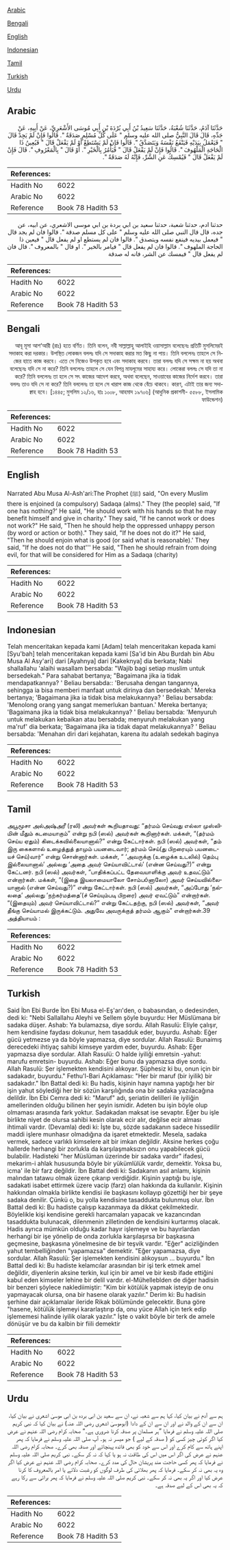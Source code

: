 [Arabic](#arabic)

[Bengali](#bengali)

[English](#english)

[Indonesian](#indonesian)

[Tamil](#tamil)

[Turkish](#turkish)

[Urdu](#urdu)

## Arabic


<div dir="rtl" lang="ar" style={{fontSize:'larger',backgroundColor:'#f8f9fa',padding:20}}>
حَدَّثَنَا آدَمُ، حَدَّثَنَا شُعْبَةُ، حَدَّثَنَا سَعِيدُ بْنُ أَبِي بُرْدَةَ بْنِ أَبِي مُوسَى الأَشْعَرِيِّ، عَنْ أَبِيهِ، عَنْ جَدِّهِ، قَالَ قَالَ النَّبِيُّ صلى الله عليه وسلم ‏"‏ عَلَى كُلِّ مُسْلِمٍ صَدَقَةٌ ‏"‏‏.‏ قَالُوا فَإِنْ لَمْ يَجِدْ قَالَ ‏"‏ فَيَعْمَلُ بِيَدَيْهِ فَيَنْفَعُ نَفْسَهُ وَيَتَصَدَّقُ ‏"‏‏.‏ قَالُوا فَإِنْ لَمْ يَسْتَطِعْ أَوْ لَمْ يَفْعَلْ قَالَ ‏"‏ فَيُعِينُ ذَا الْحَاجَةِ الْمَلْهُوفَ ‏"‏‏.‏ قَالُوا فَإِنْ لَمْ يَفْعَلْ قَالَ ‏"‏ فَيَأْمُرُ بِالْخَيْرِ ‏"‏‏.‏ أَوْ قَالَ ‏"‏ بِالْمَعْرُوفِ ‏"‏‏.‏ قَالَ فَإِنْ لَمْ يَفْعَلْ قَالَ ‏"‏ فَيُمْسِكُ عَنِ الشَّرِّ، فَإِنَّهُ لَهُ صَدَقَةٌ ‏"‏‏.‏
</div>
<div style={{backgroundColor:'#f8f9fa',padding:20, marginBottom: 10}}><table> <thead> <tr> <th>References:</th> <th></th> </tr> </thead> <tbody><tr><td>Hadith No</td><td>6022</td></tr><tr><td>Arabic No</td><td>6022</td></tr><tr><td>Reference</td><td>Book 78 Hadith 53</td></tr></tbody></table></div>


<div dir="rtl" lang="ar" style={{fontSize:'larger',backgroundColor:'#f8f9fa',padding:20}}>
حدثنا ادم، حدثنا شعبة، حدثنا سعيد بن ابي بردة بن ابي موسى الاشعري، عن ابيه، عن جده، قال قال النبي صلى الله عليه وسلم " على كل مسلم صدقة ". قالوا فان لم يجد قال " فيعمل بيديه فينفع نفسه ويتصدق ". قالوا فان لم يستطع او لم يفعل قال " فيعين ذا الحاجة الملهوف ". قالوا فان لم يفعل قال " فيامر بالخير ". او قال " بالمعروف ". قال فان لم يفعل قال " فيمسك عن الشر، فانه له صدقة
</div>
<div style={{backgroundColor:'#f8f9fa',padding:20, marginBottom: 10}}><table> <thead> <tr> <th>References:</th> <th></th> </tr> </thead> <tbody><tr><td>Hadith No</td><td>6022</td></tr><tr><td>Arabic No</td><td>6022</td></tr><tr><td>Reference</td><td>Book 78 Hadith 53</td></tr></tbody></table></div>

## Bengali


<div dir="rtl" lang="bn" style={{fontSize:'larger',backgroundColor:'#f8f9fa',padding:20}}>
আবূ মূসা আশ‘আরী (রাঃ) হতে বর্ণিত। তিনি বলেন, নবী সাল্লাল্লাহু আলাইহি ওয়াসাল্লাম বলেছেনঃ প্রতিটি মুসলিমেরই সদাকাহ করা দরকার। উপস্থিত লোকজন বললঃ যদি সে সদাকাহ করার মত কিছু না পায়। তিনি বললেনঃ তাহলে সে নিজের হাতে কাজ করবে। এতে সে নিজেও উপকৃত হবে এবং সদাকাহ করবে। তারা বললঃ যদি সে সক্ষম না হয় অথবা বলেছেনঃ যদি সে না করে? তিনি বললেনঃ তাহলে সে যেন বিপন্ন মাযলূমের সাহায্য করে। লোকেরা বললঃ সে যদি তা না করে? তিনি বললেনঃ তা হলে সে সৎ কাজের আদেশ করবে, অথবা বলেছেন, সাওয়াবের কাজের নির্দেশ করবে। তারা বললঃ তাও যদি সে না করে? তিনি বললেনঃ তা হলে সে খারাপ কাজ থেকে বেঁচে থাকবে। কারণ, এটাই তার জন্য সদাক্বাহ হবে। [১৪৪৫; মুসলিম ১২/১৬, হাঃ ১০০৮, আহমাদ ১৯৭০৬] (আধুনিক প্রকাশনী- ৫৫৮৮, ইসলামিক ফাউন্ডেশন)
</div>
<div style={{backgroundColor:'#f8f9fa',padding:20, marginBottom: 10}}><table> <thead> <tr> <th>References:</th> <th></th> </tr> </thead> <tbody><tr><td>Hadith No</td><td>6022</td></tr><tr><td>Arabic No</td><td>6022</td></tr><tr><td>Reference</td><td>Book 78 Hadith 53</td></tr></tbody></table></div>

## English


<div dir="ltr" lang="en" style={{fontSize:'larger',backgroundColor:'#f8f9fa',padding:20}}>
Narrated Abu Musa Al-Ash'ari:The Prophet (ﷺ) said, "On every Muslim there is enjoined (a compulsory) Sadaqa (alms)." They (the people) said, "If one has nothing?' He said, "He should work with his hands so that he may benefit himself and give in charity." They said, "If he cannot work or does not work?" He said, "Then he should help the oppressed unhappy person (by word or action or both)." They said, "If he does not do it?" He said, "Then he should enjoin what is good (or said what is reasonable).' They said, "If he does not do that''' He said, "Then he should refrain from doing evil, for that will be considered for Him as a Sadaqa (charity)
</div>
<div style={{backgroundColor:'#f8f9fa',padding:20, marginBottom: 10}}><table> <thead> <tr> <th>References:</th> <th></th> </tr> </thead> <tbody><tr><td>Hadith No</td><td>6022</td></tr><tr><td>Arabic No</td><td>6022</td></tr><tr><td>Reference</td><td>Book 78 Hadith 53</td></tr></tbody></table></div>

## Indonesian


<div dir="ltr" lang="id" style={{fontSize:'larger',backgroundColor:'#f8f9fa',padding:20}}>
Telah menceritakan kepada kami [Adam] telah menceritakan kepada kami [Syu'bah] telah menceritakan kepada kami [Sa'id bin Abu Burdah bin Abu Musa Al Asy'ari] dari [Ayahnya] dari [Kakeknya] dia berkata; Nabi shallallahu 'alaihi wasallam bersabda: "Wajib bagi setiap muslim untuk bersedekah." Para sahabat bertanya; "Bagaimana jika ia tidak mendapatkannya? ' Beliau bersabda:: 'Berusaha dengan tangannya, sehingga ia bisa memberi manfaat untuk dirinya dan bersedekah.' Mereka bertanya; 'Bagaimana jika ia tidak bisa melakukannya? ' Beliau bersabda: 'Menolong orang yang sangat memerlukan bantuan.' Mereka bertanya; 'Bagaimana jika ia tidak bisa melakukannya? ' Beliau bersabda: 'Menyuruh untuk melakukan kebaikan atau bersabda; menyuruh melakukan yang ma'ruf' dia berkata; 'Bagaimana jika ia tidak dapat melakukannya? ' Beliau bersabda: 'Menahan diri dari kejahatan, karena itu adalah sedekah baginya
</div>
<div style={{backgroundColor:'#f8f9fa',padding:20, marginBottom: 10}}><table> <thead> <tr> <th>References:</th> <th></th> </tr> </thead> <tbody><tr><td>Hadith No</td><td>6022</td></tr><tr><td>Arabic No</td><td>6022</td></tr><tr><td>Reference</td><td>Book 78 Hadith 53</td></tr></tbody></table></div>

## Tamil


<div dir="ltr" lang="ta" style={{fontSize:'larger',backgroundColor:'#f8f9fa',padding:20}}>
அபூமூசா அல்அஷ்அரீ (ரலி) அவர்கள் கூறியதாவது: “தர்மம் செய்வது எல்லா முஸ்லிமின் மீதும் கடமையாகும்” என்று நபி (ஸல்) அவர்கள் கூறினார்கள். மக்கள், “(தர்மம் செய்ய ஏதும்) கிடைக்கவில்லையானால்?” என்று கேட்டார்கள். நபி (ஸல்) அவர்கள், “தம் இரு கைகளால் உழைத்துத் தாமும் பயனடைவார்; தர்மம் செய்(து பிறரையும் பயனடையச் செய்)வார்” என்று சொன்னார்கள். மக்கள், “ ‘அவருக்கு (உழைக்க உடலில்) தெம்பு இல்லையானால்’ அல்லது ‘அதை அவர் செய்யாவிட்டால்’ (என்ன செய்வது?)” என்று கேட்டனர். நபி (ஸல்) அவர்கள், “பாதிக்கப்பட்ட தேவையாளிக்கு அவர் உதவட்டும்” என்றார்கள். மக்கள், “(இதை இயலாமையாலோ சோம்பóனாலோ) அவர் செய்யவில்லையானால் (என்ன செய்வது?)” என்று கேட்டார்கள். நபி (ஸல்) அவர்கள், “அப்போது ‘நல்லதை’ அல்லது ‘நற்கர்மத்தை’(ச் செய்யும்படி பிறரை) அவர் ஏவட்டும்” என்றார்கள். “(இதையும்) அவர் செய்யாவிட்டால்?” என்று கேட்டதற்கு, நபி (ஸல்) அவர்கள், “அவர் தீங்கு செய்யாமல் இருக்கட்டும். அதுவே அவருக்குத் தர்மம் ஆகும்” என்றார்கள்.39 அத்தியாயம் :
</div>
<div style={{backgroundColor:'#f8f9fa',padding:20, marginBottom: 10}}><table> <thead> <tr> <th>References:</th> <th></th> </tr> </thead> <tbody><tr><td>Hadith No</td><td>6022</td></tr><tr><td>Arabic No</td><td>6022</td></tr><tr><td>Reference</td><td>Book 78 Hadith 53</td></tr></tbody></table></div>

## Turkish


<div dir="ltr" lang="tr" style={{fontSize:'larger',backgroundColor:'#f8f9fa',padding:20}}>
Said İbn Ebi Burde İbn Ebi Musa el-Eş'arı'den, o babasından, o dedesinden, dedi ki: "Nebi Sallallahu Aleyhi ve Sellem şöyle buyurdu: Her Müslümana bir sadaka düşer. Ashab: Ya bulamazsa, diye sordu. Allah Rasulü: Eliyle çalışır, hem kendisine faydası dokunur, hem tasadduk eder, buyurdu. Ashab: Eğer gücü yetmezse ya da böyle yapmazsa, diye sordular. Allah Rasulü: Bunaimış derecedeki ihtiyaç sahibi kimseye yardım eder, buyurdu. Ashab: Eğer yapmazsa diye sordular. Allah Rasulü: O halde iyiliği emretsin -yahut: marufu emretsin- buyurdu. Ashab: Eğer bunu da yapmazsa diye sordu. Allah Rasulü: Şer işlemekten kendisini alıkoyar. Şüphesiz ki bu, onun için bir sadakadır, buyurdu." Fethu'l-Bari Açıklaması: "Her bir maruf (bir iyilik) bir sadakadır." İbn Battal dedi ki: Bu hadis, kişinin hayır namına yaptığı her bir işin yahut söylediği her bir sözün karşılığında ona bir sadaka yazılacağına delildir. İbn Ebi Cemra dedi ki: "Maruf" adı, şeriatin delilleri ile iyiliğin amellerinden olduğu bilinen her şeyin ismidir. Adeten bu işin böyle olup olmaması arasında fark yoktur. Sadakadan maksat ise sevaptır. Eğer bu işle birlikte niyet de olursa sahibi kesin olarak ecir alır, değilse ecir alması ihtimali vardır. (Devamla) dedi ki: İşte bu, sözde sadakanın sadece hissedilir maddi işlere munhasır olmadığına da işaret etmektedir. Mesela, sadaka vermek, sadece varlıklı kimselere ait bir imkan değildir. Aksine herkes çoğu hallerde herhangi bir zorlukla da karşılaşmaksızın onu yapabilecek gücü bulabilir. Hadisteki "her Müslüman üzerinde bir sadaka vardır" ifadesi, mekarim-i ahlak hususunda böyle bir yükümlülük vardır, demektir. Yoksa bu, icma' ile bir farz değildir. İbn Battal dedi ki: Sadakanın asıl anlamı, kişinin malından tatawu olmak üzere çıkarıp verdiğidir. Kişinin yaptığı bu işle, sadakati isabet ettirmek üzere vacip (farz) olan hakkında da kullanılır. Kişinin hakkından olmakla birlikte kendisi ile başkasını kollayıp gözettiği her bir şeye sadaka denilir. Çünkü o, bu yolla kendisine tasaddukta bulunmuş olur. İbn Battal dedi ki: Bu hadiste çalışıp kazanmaya da dikkat çekilmektedir. Böylelikle kişi kendisine gerekli harcamaları yapacak ve kazancından tasaddukta bulunacak, dilenmenin zilletinden de kendisini kurtarmış olacak. Hadis ayrıca mümkün olduğu kadar hayır işlemeye ve bu hayırlardan herhangi bir işe yönelip de onda zorlukla karşılaşırsa bir başkasına geçmesine, başkasına yönelmesine de bir teşvik vardır. "Eğer" acizliğinden yahut tembelliğinden "yapamazsa" demektir. "Eğer yapamazsa, diye sordular. Allah Rasulü: Şer işlemekten kendisini alıkoysun ... buyurdu." İbn Battal dedi ki: Bu hadiste kelamcılar arasından bir işi terk etmek amel değildir, diyenlerin aksine terkin, kul için bir amel ve bir kesb ifade ettiğini kabul eden kimseler lehine bir delil vardır. el-Mühelleblden de diğer hadisin bir benzeri şöylece naklediimiştir: "Kim bir kötülük yapmak isteyip de onu yapmayacak olursa, ona bir hasene olarak yazılır." Derim ki: Bu hadisin şerhine dair açıklamalar ileride Rikak bölümünde gelecektir. Buna göre "hasene, kötülük işlemeyi kararlaştırıp da, onu yüce Allah için terk edip işlememesi halinde iyilik olarak yazılır." İşte o vakit böyle bir terk de amele dönüşür ve bu da kalbin bir fiili demektir
</div>
<div style={{backgroundColor:'#f8f9fa',padding:20, marginBottom: 10}}><table> <thead> <tr> <th>References:</th> <th></th> </tr> </thead> <tbody><tr><td>Hadith No</td><td>6022</td></tr><tr><td>Arabic No</td><td>6022</td></tr><tr><td>Reference</td><td>Book 78 Hadith 53</td></tr></tbody></table></div>

## Urdu


<div dir="rtl" lang="ur" style={{fontSize:'larger',backgroundColor:'#f8f9fa',padding:20}}>
ہم سے آدم نے بیان کیا، کہا ہم سے شعبہ نے، ان سے سعید بن ابی بردہ بن ابی موسیٰ اشعری نے بیان کیا، ان سے ان کے والد نے اور ان سے ان کے دادا (ابوموسیٰ اشعری رضی اللہ عنہ) نے بیان کیا کہ نبی کریم صلی اللہ علیہ وسلم نے فرمایا ”ہر مسلمان پر صدقہ کرنا ضروری ہے۔“ صحابہ کرام رضی اللہ عنہم نے عرض کیا اگر کوئی چیز کسی کو ( صدقہ کے لیے ) جو میسر نہ ہو۔ آپ صلی اللہ علیہ وسلم نے فرمایا کہ پھر اپنے ہاتھ سے کام کرے اور اس سے خود کو بھی فائدہ پہنچائے اور صدقہ بھی کرے۔ صحابہ کرام رضی اللہ عنہم نے عرض کی اگر اس میں اس کی طاقت نہ ہو یا کہا کہ نہ کر سکے۔ نبی کریم صلی اللہ علیہ وسلم نے فرمایا کہ پھر کسی حاجت مند پریشان حال کی مدد کرے۔ صحابہ کرام رضی اللہ عنہم نے عرض کیا اگر وہ یہ بھی نہ کر سکے۔ فرمایا کہ پھر بھلائی کی طرف لوگوں کو رغبت دلائے یا امر بالمعروف کا کرنا عرض کیا اور اگر یہ بھی نہ کر سکے۔ نبی کریم صلی اللہ علیہ وسلم نے فرمایا کہ پھر برائی سے رکا رہے کہ یہ بھی اس کے لیے صدقہ ہے۔
</div>
<div style={{backgroundColor:'#f8f9fa',padding:20, marginBottom: 10}}><table> <thead> <tr> <th>References:</th> <th></th> </tr> </thead> <tbody><tr><td>Hadith No</td><td>6022</td></tr><tr><td>Arabic No</td><td>6022</td></tr><tr><td>Reference</td><td>Book 78 Hadith 53</td></tr></tbody></table></div>